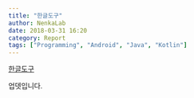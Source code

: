 ```yaml
---
title: "한글도구"
author: NenkaLab
date: 2018-03-31 16:20
category: Report
tags: ["Programming", "Android", "Java", "Kotlin"]
---
```


[한글도구](https://play.google.com/store/apps/details?id=com.nenkalab.hangul.manager)

<style>
@import url('https://fonts.googleapis.com/css?family=Nanum+Pen+Script');

.fontTest {
font-family: 'Nanum Pen Script', cursive;
}
</style>

<p class="fontTest">업뎃입니다.</p>
